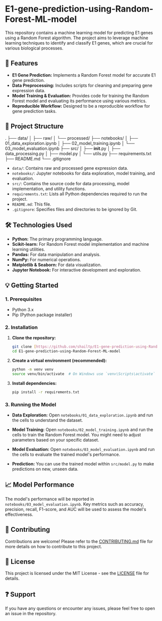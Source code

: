 # E1-gene-prediction-using-Random-Forest-ML-model

This repository contains a machine learning model for predicting E1 genes using a Random Forest algorithm. The project aims to leverage machine learning techniques to identify and classify E1 genes, which are crucial for various biological processes.

## 🚀 Features

* **E1 Gene Prediction:** Implements a Random Forest model for accurate E1 gene prediction.
* **Data Preprocessing:** Includes scripts for cleaning and preparing gene expression data.
* **Model Training & Evaluation:** Provides code for training the Random Forest model and evaluating its performance using various metrics.
* **Reproducible Workflow:** Designed to be a reproducible workflow for gene prediction tasks.

## 📂 Project Structure

.
├── data/
│   ├── raw/
│   └── processed/
├── notebooks/
│   ├── 01_data_exploration.ipynb
│   ├── 02_model_training.ipynb
│   └── 03_model_evaluation.ipynb
├── src/
│   ├── __init__.py
│   ├── data_processing.py
│   ├── model.py
│   └── utils.py
├── requirements.txt
├── README.md
└── .gitignore


* `data/`: Contains raw and processed gene expression data.
* `notebooks/`: Jupyter notebooks for data exploration, model training, and evaluation.
* `src/`: Contains the source code for data processing, model implementation, and utility functions.
* `requirements.txt`: Lists all Python dependencies required to run the project.
* `README.md`: This file.
* `.gitignore`: Specifies files and directories to be ignored by Git.

## 🛠️ Technologies Used

* **Python:** The primary programming language.
* **Scikit-learn:** For Random Forest model implementation and machine learning utilities.
* **Pandas:** For data manipulation and analysis.
* **NumPy:** For numerical operations.
* **Matplotlib & Seaborn:** For data visualization.
* **Jupyter Notebook:** For interactive development and exploration.

## 💡 Getting Started

### 1. Prerequisites

* Python 3.x
* Pip (Python package installer)

### 2. Installation

1.  **Clone the repository:**
    ```bash
    git clone [https://github.com/shailtp/E1-gene-prediction-using-Random-Forest-ML-model.git](https://github.com/shailtp/E1-gene-prediction-using-Random-Forest-ML-model.git)
    cd E1-gene-prediction-using-Random-Forest-ML-model
    ```

2.  **Create a virtual environment (recommended):**
    ```bash
    python -m venv venv
    source venv/bin/activate  # On Windows use `venv\Scripts\activate`
    ```

3.  **Install dependencies:**
    ```bash
    pip install -r requirements.txt
    ```

### 3. Running the Model

* **Data Exploration:**
    Open `notebooks/01_data_exploration.ipynb` and run the cells to understand the dataset.

* **Model Training:**
    Open `notebooks/02_model_training.ipynb` and run the cells to train the Random Forest model. You might need to adjust parameters based on your specific dataset.

* **Model Evaluation:**
    Open `notebooks/03_model_evaluation.ipynb` and run the cells to evaluate the trained model's performance.

* **Prediction:**
    You can use the trained model within `src/model.py` to make predictions on new, unseen data.

## 📈 Model Performance

The model's performance will be reported in `notebooks/03_model_evaluation.ipynb`. Key metrics such as accuracy, precision, recall, F1-score, and AUC will be used to assess the model's effectiveness.

## 🤝 Contributing

Contributions are welcome! Please refer to the [CONTRIBUTING.md](CONTRIBUTING.md) file for more details on how to contribute to this project.

## 📝 License

This project is licensed under the MIT License - see the [LICENSE](LICENSE) file for details.

## ❓ Support

If you have any questions or encounter any issues, please feel free to open an issue in the repository.


